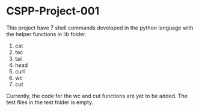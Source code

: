 # CSPP-Project-001

This project have 7 shell commands developed in the python language with the helper functions in lib folder.

1. cat
2. tac
3. tail
4. head
5. curl
6. wc
7. cut

Currently, the code for the wc and cut functions are yet to be added. The test files in the test folder is empty. 